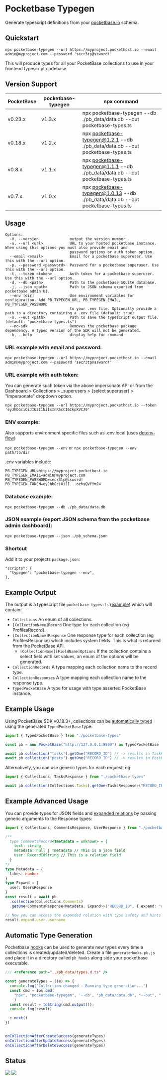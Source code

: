 # Pocketbase Typegen

Generate typescript definitions from your [pocketbase.io](https://pocketbase.io/) schema.

## Quickstart

`npx pocketbase-typegen --url https://myproject.pockethost.io --email admin@myproject.com --password 'secr3tp@ssword!'`

This will produce types for all your PocketBase collections to use in your frontend typescript codebase.

## Version Support

| PocketBase | pocketbase-typegen | npx command                                                                    |
| ---------- | ------------------ | ------------------------------------------------------------------------------ |
| v0.23.x    | v1.3.x             | npx pocketbase-typegen --db ./pb_data/data.db --out pocketbase-types.ts        |
| v0.18.x    | v1.2.x             | npx pocketbase-typegen@1.2.1 --db ./pb_data/data.db --out pocketbase-types.ts  |
| v0.8.x     | v1.1.x             | npx pocketbase-typegen@1.1.1 --db ./pb_data/data.db --out pocketbase-types.ts  |
| v0.7.x     | v1.0.x             | npx pocketbase-typegen@1.0.13 --db ./pb_data/data.db --out pocketbase-types.ts |

## Usage

```
Options:
  -V, --version              output the version number
  -u, --url <url>            URL to your hosted pocketbase instance. When using this options you must also provide email and
                             password options or auth token option.
  --email <email>            Email for a pocketbase superuser. Use this with the --url option.
  -p, --password <password>  Password for a pocketbase superuser. Use this with the --url option.
  -t, --token <token>        Auth token for a pocketbase superuser. Use this with the --url option.
  -d, --db <path>            Path to the pocketbase SQLite database.
  -j, --json <path>          Path to JSON schema exported from pocketbase admin UI.
  --env [dir]                Use environment variables for configuration. Add PB_TYPEGEN_URL, PB_TYPEGEN_EMAIL, PB_TYPEGEN_PASSWORD
                             to your .env file. Optionally provide a path to a directory containing a .env file (default: true)
  -o, --out <path>           Path to save the typescript output file. (default: "pocketbase-types.ts")
  --no-sdk                   Removes the pocketbase package dependency. A typed version of the SDK will not be generated.
  -h, --help                 display help for command
```

### URL example with email and password:

`npx pocketbase-typegen --url https://myproject.pockethost.io --email admin@myproject.com --password 'secr3tp@ssword!'`

### URL example with auth token:

You can generate such token via the above impersonate API or from the Dashboard > Collections > \_superusers > {select superuser} > "Impersonate" dropdown option.

`npx pocketbase-typegen --url https://myproject.pockethost.io --token 'eyJhbGciOiJIUzI1NiIsInR5cCI6IkpXVCJ9'`

### ENV example:

Also supports environment specific files such as .env.local (uses [dotenv-flow](https://www.npmjs.com/package/dotenv-flow))

`npx pocketbase-typegen --env` or `npx pocketbase-typegen --env path/to/dir`

.env variables include:

```
PB_TYPEGEN_URL=https://myproject.pockethost.io
PB_TYPEGEN_EMAIL=admin@myproject.com
PB_TYPEGEN_PASSWORD=secr3tp@ssword!
PB_TYPEGEN_TOKEN=eyJhbGciOiJI...ozhyQVfYm24
```

### Database example:

`npx pocketbase-typegen --db ./pb_data/data.db`

### JSON example (export JSON schema from the pocketbase admin dashboard):

`npx pocketbase-typegen --json ./pb_schema.json`

### Shortcut

Add it to your projects `package.json`:

```
"scripts": {
  "typegen": "pocketbase-typegen --env",
},
```

## Example Output

The output is a typescript file `pocketbase-types.ts` ([example](./test/pocketbase-types-example.ts)) which will contain:

- `Collections` An enum of all collections.
- `[CollectionName]Record` One type for each collection (eg ProfilesRecord).
- `[CollectionName]Response` One response type for each collection (eg ProfilesResponse) which includes system fields. This is what is returned from the PocketBase API.
  - `[CollectionName][FieldName]Options` If the collection contains a select field with set values, an enum of the options will be generated.
- `CollectionRecords` A type mapping each collection name to the record type.
- `CollectionResponses` A type mapping each collection name to the response type.
- `TypedPocketBase` A type for usage with type asserted PocketBase instance.

## Example Usage

Using PocketBase SDK v0.18.3+, collections can be [automatically typed](https://github.com/pocketbase/js-sdk#specify-typescript-definitions) using the generated `TypedPocketBase` type:

```typescript
import { TypedPocketBase } from "./pocketbase-types"

const pb = new PocketBase("http://127.0.0.1:8090") as TypedPocketBase

await pb.collection("tasks").getOne("RECORD_ID") // -> results in TaskResponse
await pb.collection("posts").getOne("RECORD_ID") // -> results in PostResponse
```

Alternatively, you can use generic types for each request, eg:

```typescript
import { Collections, TasksResponse } from "./pocketbase-types"

await pb.collection(Collections.Tasks).getOne<TasksResponse>("RECORD_ID") // -> results in TaskResponse
```

## Example Advanced Usage

You can provide types for JSON fields and [expanded relations](https://pocketbase.io/docs/expanding-relations/) by passing generic arguments to the Response types:

```typescript
import { Collections, CommentsResponse, UserResponse } from "./pocketbase-types"

/**
  type CommentsRecord<Tmetadata = unknown> = {
    text: string
    metadata: null | Tmetadata // This is a json field
    user: RecordIdString // This is a relation field
  }
*/
type Metadata = {
  likes: number
}
type Expand = {
  user: UsersResponse
}
const result = await pb
  .collection(Collections.Comments)
  .getOne<CommentsResponse<Metadata, Expand>>("RECORD_ID", { expand: "user" })

// Now you can access the expanded relation with type safety and hints in your IDE
result.expand.user.username
```

## Automatic Type Generation

Pocketbase [hooks](https://pocketbase.io/docs/js-event-hooks/) can be used to generate new types every time a collections is created/updated/deleted. Create a file `generateHooks.pb.js` and place it in a directory called `pb_hooks` along side your pocketbase executable.

```javascript
/// <reference path="../pb_data/types.d.ts" />

const generateTypes = ((e) => {
  console.log("Collection changed - Running type generation...")
  const cmd = $os.cmd(
    "npx", "pocketbase-typegen", '--db', "pb_data/data.db", "--out", "../client/src/pocketbase-types.ts", 
    )
  const result = toString(cmd.output());
  console.log(result)

  e.next()
})


onCollectionAfterCreateSuccess(generateTypes)
onCollectionAfterUpdateSuccess(generateTypes)
onCollectionAfterDeleteSuccess(generateTypes)
```

## Status

![](https://github.com/patmood/pocketbase-typegen/actions/workflows/test.yml/badge.svg?branch=main) ![](https://github.com/patmood/pocketbase-typegen/actions/workflows/integration.yml/badge.svg?branch=main)
